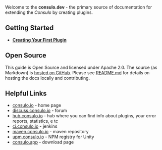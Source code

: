 <!-- Copyright 2000-2020 JetBrains s.r.o. and other contributors. Use of this source code is governed by the Apache 2.0 license that can be found in the LICENSE file. -->

Welcome to the **consulo.dev** - the primary source of documentation for extending the _Consulo_ by creating plugins.

## Getting Started

* [**Creating Your First Plugin**](/basics/basics/)

## Open Source

This guide is Open Source and licensed under Apache 2.0.
The source (as Markdown) is [hosted on GitHub](https://github.com/consulo/consulo-dev.github.io).
Please see [README.md](https://github.com/consulo/consulo-dev.github.io/blob/master/README.md) for details on hosting the docs locally and contributing.

## Helpful Links
* [consulo.io](https://consulo.io) - home page
* [discuss.consulo.io](https://discuss.consulo.io) - forum
* [hub.consulo.io](https://hub.consulo.io) - hub where you can find info about plugins, your error reports, statistics, e tc
* [ci.consulo.io](https://ci.consulo.io) - jenkins
* [maven.consulo.io](https://maven.consulo.io) - maven repository
* [upm.consulo.io](https://upm.consulo.io) - NPM registry for Unity
* [consulo.app](https://consulo.app) - download page
